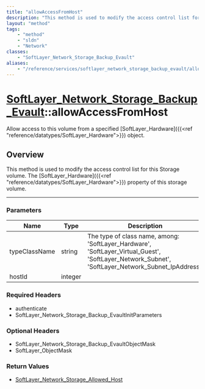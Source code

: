 ```yaml
---
title: "allowAccessFromHost"
description: "This method is used to modify the access control list for this Storage volume.  The [SoftLayer_Hardware]({{<ref 'referen... "
layout: "method"
tags:
    - "method"
    - "sldn"
    - "Network"
classes:
    - "SoftLayer_Network_Storage_Backup_Evault"
aliases:
    - "/reference/services/softlayer_network_storage_backup_evault/allowAccessFromHost"
---
```

# [SoftLayer_Network_Storage_Backup_Evault](/reference/services/SoftLayer_Network_Storage_Backup_Evault)::allowAccessFromHost


Allow access to this volume from a specified [SoftLayer_Hardware]({{<ref "reference/datatypes/SoftLayer_Hardware">}}) object.


## Overview 
This method is used to modify the access control list for this Storage volume.  The [SoftLayer_Hardware]({{<ref "reference/datatypes/SoftLayer_Hardware">}}) property of this storage volume. 

-----

### Parameters 
|Name | Type | Description |
| --- | --- | --- |
|typeClassName| string| The type of class name, among: 'SoftLayer_Hardware', 'SoftLayer_Virtual_Guest', 'SoftLayer_Network_Subnet', 'SoftLayer_Network_Subnet_IpAddress'.|
|hostId| integer| |


### Required Headers
* authenticate
* SoftLayer_Network_Storage_Backup_EvaultInitParameters


### Optional Headers
* SoftLayer_Network_Storage_Backup_EvaultObjectMask
* SoftLayer_ObjectMask

### Return Values
* <a href='/reference/datatypes/SoftLayer_Network_Storage_Allowed_Host'>SoftLayer_Network_Storage_Allowed_Host </a>




